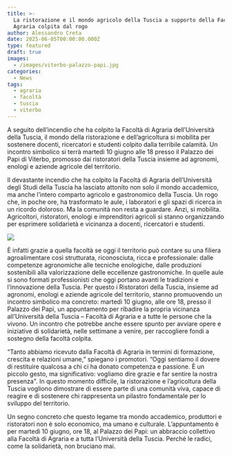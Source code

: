 ```yaml
---
title: >-
  La ristorazione e il mondo agricolo della Tuscia a supporto della Facoltà di
  Agraria colpita dal rogo
author: Alessandro Creta
date: 2025-06-05T00:00:00.000Z
type: featured
draft: true
images:
  - /images/viterbo-palazzo-papi.jpg
categories:
  - News
tags:
  - agraria
  - facoltà
  - tuscia
  - viterbo
---
```


A seguito dell’incendio che ha colpito la Facoltà di Agraria dell’Università della Tuscia, il mondo della ristorazione e dell’agricoltura si mobilita per sostenere docenti, ricercatori e studenti colpito dalla terribile calamità. Un incontro simbolico si terrà martedì 10 giugno alle 18 presso il Palazzo dei Papi di Viterbo, promosso dai ristoratori della Tuscia insieme ad agronomi, enologi e aziende agricole del territorio.

Il devastante incendio che ha colpito la Facoltà di Agraria dell’Università degli Studi della Tuscia ha lasciato attonito non solo il mondo accademico, ma anche l’intero comparto agricolo e gastronomico della Tuscia. Un rogo che, in poche ore, ha trasformato le aule, i laboratori e gli spazi di ricerca in un ricordo doloroso. Ma la comunità non resta a guardare. Anzi, si mobilita. Agricoltori, ristoratori, enologi e imprenditori agricoli si stanno organizzando per esprimere solidarietà e vicinanza a docenti, ricercatori e studenti.

![](/images/viterbo-agraria.JPG)

È infatti grazie a quella facoltà se oggi il territorio può contare su una filiera agroalimentare così strutturata, riconosciuta, ricca e professionale: dalle competenze agronomiche alle tecniche enologiche, dalle produzioni sostenibili alla valorizzazione delle eccellenze gastronomiche. In quelle aule si sono formati professionisti che oggi portano avanti le tradizioni e l’innovazione della Tuscia. Per questo i Ristoratori della Tuscia, insieme ad agronomi, enologi e aziende agricole del territorio, stanno promuovendo un incontro simbolico ma concreto: martedì 10 giugno, alle ore 18, presso il Palazzo dei Papi, un appuntamento per ribadire la propria vicinanza all’Università della Tuscia – Facoltà di Agraria e a tutte le persone che la vivono. Un incontro che potrebbe anche essere spunto per avviare opere e iniziative di solidarietà, nelle settimane a venire, per raccogliere fondi a sostegno della facoltà colpita.

“Tanto abbiamo ricevuto dalla Facoltà di Agraria in termini di formazione, crescita e relazioni umane,” spiegano i promotori. “Oggi sentiamo il dovere di restituire qualcosa a chi ci ha donato competenza e passione. È un piccolo gesto, ma significativo: vogliamo dire grazie e far sentire la nostra presenza". In questo momento difficile, la ristorazione e l’agricoltura della Tuscia vogliono dimostrare di essere parte di una comunità viva, capace di reagire e di sostenere chi rappresenta un pilastro fondamentale per lo sviluppo del territorio.

Un segno concreto che questo legame tra mondo accademico, produttori e ristoratori non è solo economico, ma umano e culturale. L’appuntamento è per martedì 10 giugno, ore 18, al Palazzo dei Papi: un abbraccio collettivo alla Facoltà di Agraria e a tutta l’Università della Tuscia. Perché le radici, come la solidarietà, non bruciano mai.
